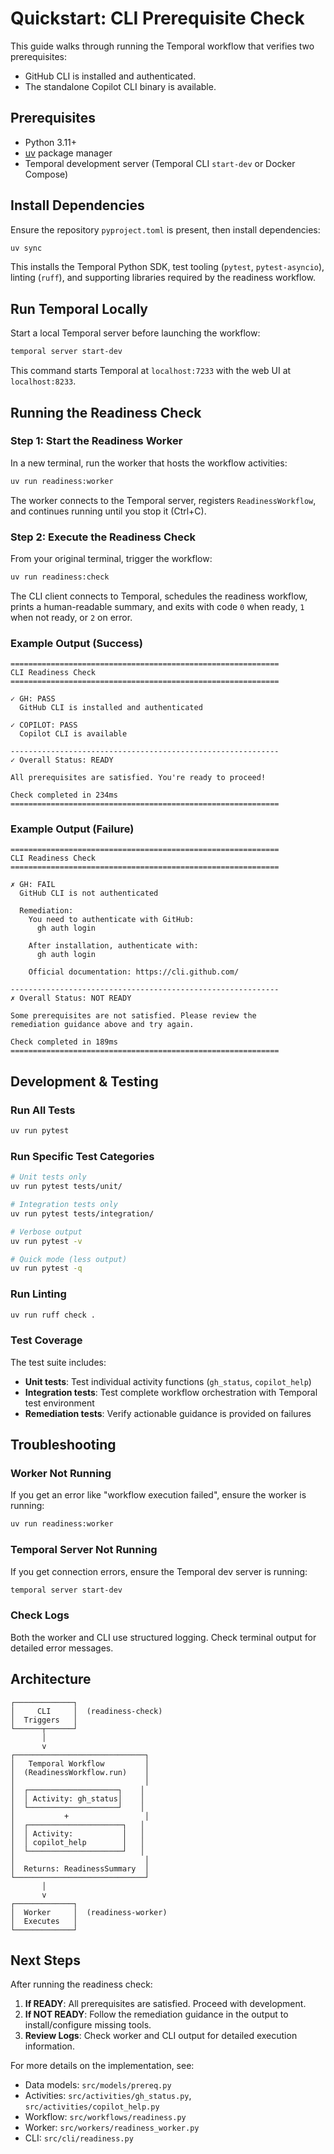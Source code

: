 # Quickstart: CLI Prerequisite Check

This guide walks through running the Temporal workflow that verifies two prerequisites:

- GitHub CLI is installed and authenticated.
- The standalone Copilot CLI binary is available.

## Prerequisites

- Python 3.11+
- [uv](https://docs.astral.sh/uv/) package manager
- Temporal development server (Temporal CLI `start-dev` or Docker Compose)

## Install Dependencies

Ensure the repository `pyproject.toml` is present, then install dependencies:

```bash
uv sync
```

This installs the Temporal Python SDK, test tooling (`pytest`, `pytest-asyncio`), linting (`ruff`), and supporting libraries required by the readiness workflow.

## Run Temporal Locally

Start a local Temporal server before launching the workflow:

```bash
temporal server start-dev
```

This command starts Temporal at `localhost:7233` with the web UI at `localhost:8233`.

## Running the Readiness Check

### Step 1: Start the Readiness Worker

In a new terminal, run the worker that hosts the workflow activities:

```bash
uv run readiness:worker
```

The worker connects to the Temporal server, registers `ReadinessWorkflow`, and continues running until you stop it (Ctrl+C).

### Step 2: Execute the Readiness Check

From your original terminal, trigger the workflow:

```bash
uv run readiness:check
```

The CLI client connects to Temporal, schedules the readiness workflow, prints a human-readable summary, and exits with code `0` when ready, `1` when not ready, or `2` on error.

### Example Output (Success)

```text
============================================================
CLI Readiness Check
============================================================

✓ GH: PASS
  GitHub CLI is installed and authenticated

✓ COPILOT: PASS
  Copilot CLI is available

------------------------------------------------------------
✓ Overall Status: READY

All prerequisites are satisfied. You're ready to proceed!

Check completed in 234ms
============================================================
```

### Example Output (Failure)

```text
============================================================
CLI Readiness Check
============================================================

✗ GH: FAIL
  GitHub CLI is not authenticated

  Remediation:
    You need to authenticate with GitHub:
      gh auth login

    After installation, authenticate with:
      gh auth login

    Official documentation: https://cli.github.com/

------------------------------------------------------------
✗ Overall Status: NOT READY

Some prerequisites are not satisfied. Please review the
remediation guidance above and try again.

Check completed in 189ms
============================================================
```

## Development & Testing

### Run All Tests

```bash
uv run pytest
```

### Run Specific Test Categories

```bash
# Unit tests only
uv run pytest tests/unit/

# Integration tests only
uv run pytest tests/integration/

# Verbose output
uv run pytest -v

# Quick mode (less output)
uv run pytest -q
```

### Run Linting

```bash
uv run ruff check .
```

### Test Coverage

The test suite includes:
- **Unit tests**: Test individual activity functions (`gh_status`, `copilot_help`)
- **Integration tests**: Test complete workflow orchestration with Temporal test environment
- **Remediation tests**: Verify actionable guidance is provided on failures

## Troubleshooting

### Worker Not Running

If you get an error like "workflow execution failed", ensure the worker is running:

```bash
uv run readiness:worker
```

### Temporal Server Not Running

If you get connection errors, ensure the Temporal dev server is running:

```bash
temporal server start-dev
```

### Check Logs

Both the worker and CLI use structured logging. Check terminal output for detailed error messages.

## Architecture

```text
┌─────────────┐
│     CLI     │  (readiness-check)
│  Triggers   │
└──────┬──────┘
       │
       v
┌─────────────────────────────┐
│   Temporal Workflow         │
│  (ReadinessWorkflow.run)    │
│                             │
│  ┌────────────────────┐    │
│  │ Activity: gh_status│    │
│  └────────────────────┘    │
│           +                 │
│  ┌─────────────────────┐   │
│  │ Activity:           │   │
│  │ copilot_help        │   │
│  └─────────────────────┘   │
│                             │
│  Returns: ReadinessSummary  │
└─────────────────────────────┘
       │
       v
┌─────────────┐
│  Worker     │  (readiness-worker)
│  Executes   │
└─────────────┘
```

## Next Steps

After running the readiness check:

1. **If READY**: All prerequisites are satisfied. Proceed with development.
2. **If NOT READY**: Follow the remediation guidance in the output to install/configure missing tools.
3. **Review Logs**: Check worker and CLI output for detailed execution information.

For more details on the implementation, see:
- Data models: `src/models/prereq.py`
- Activities: `src/activities/gh_status.py`, `src/activities/copilot_help.py`
- Workflow: `src/workflows/readiness.py`
- Worker: `src/workers/readiness_worker.py`
- CLI: `src/cli/readiness.py`
